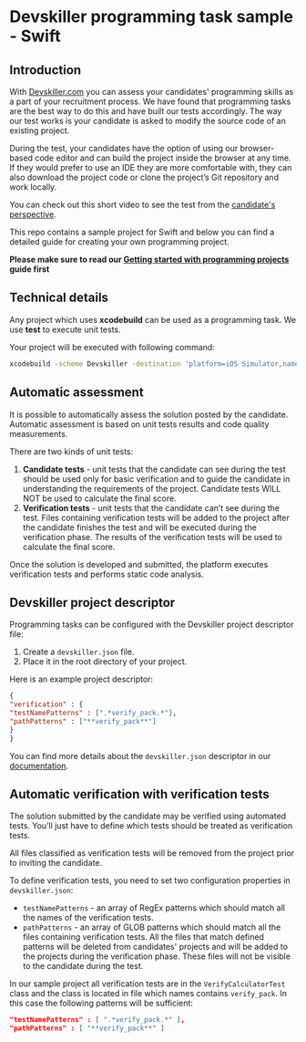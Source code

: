 # Devskiller programming task sample - Swift

## Introduction

With [Devskiller.com](https://devskiller.com) you can assess your candidates'
programming skills as a part of your recruitment process. We have found that
programming tasks are the best way to do this and have built our tests
accordingly. The way our test works is your candidate is asked to modify the
source code of an existing project.

During the test, your candidates have the option of using our browser-based
code editor and can build the project inside the browser at any time. If they
would prefer to use an IDE they are more comfortable with, they can also
download the project code or clone the project’s Git repository and work
locally.

You can check out this short video to see the test from the [candidate's
perspective](https://goo.gl/AXXaTT).

This repo contains a sample project for Swift and below you can
find a detailed guide for creating your own programming project.

**Please make sure to read our [Getting started with programming
projects](https://goo.gl/gkQU4J) guide first**

## Technical details

Any project which uses **xcodebuild**  can be used as a
programming task. We use **test** to execute unit tests.

Your project will be executed with following command:

```sh
xcodebuild -scheme Devskiller -destination 'platform=iOS Simulator,name=iPhone SE' clean test
```

## Automatic assessment

It is possible to automatically assess the solution posted by the candidate.
Automatic assessment is based on unit tests results and code quality
measurements.

There are two kinds of unit tests:

1. **Candidate tests** - unit tests that the candidate can see during the test
should be used only for basic verification and to guide the candidate in
understanding the requirements of the project. Candidate tests WILL NOT be used
to calculate the final score.
2. **Verification tests** - unit tests that the candidate can’t see during the
test. Files containing verification tests will be added to the project after
the candidate finishes the test and will be executed during the verification
phase. The results of the verification tests will be used to calculate the
final score.

Once the solution is developed and submitted, the platform executes
verification tests and performs static code analysis.

## Devskiller project descriptor

Programming tasks can be configured with the Devskiller project descriptor file:

1. Create a `devskiller.json` file.
2. Place it in the root directory of your project.

Here is an example project descriptor:

```json
{
"verification" : {
"testNamePatterns" : [".*verify_pack.*"],
"pathPatterns" : ["**verify_pack**"]
}
}
```

You can find more details about the `devskiller.json` descriptor in our
[documentation](https://goo.gl/uWXeCD).

## Automatic verification with verification tests

The solution submitted by the candidate may be verified using automated tests.
You’ll just have to define which tests should be treated as verification tests.

All files classified as verification tests will be removed from the project
prior to inviting the candidate.

To define verification tests, you need to set two configuration properties in
`devskiller.json`:

- `testNamePatterns` - an array of RegEx patterns which should match all the
names of the verification tests.
- `pathPatterns` - an array of GLOB patterns which should match all the files
containing verification tests. All the files that match defined patterns will
be deleted from candidates' projects and will be added to the projects during
the verification phase. These files will not be visible to the candidate during
the test.

In our sample project all verification tests are in the `VerifyCalculatorTest`
class and the class is located in file which names contains `verify_pack`. In
this case the following patterns will be sufficient:

```json
"testNamePatterns" : [ ".*verify_pack.*" ],
"pathPatterns" : [ "**verify_pack**" ]
```

